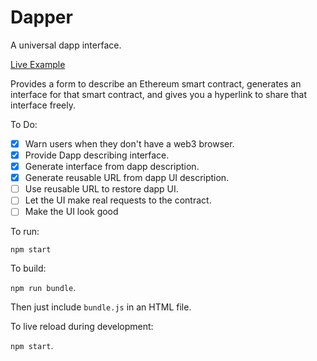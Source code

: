 # Dapper

A universal dapp interface.

[Live Example](https://flyswatter.github.io/Dapper/)

Provides a form to describe an Ethereum smart contract, generates an interface for that smart contract, and gives you a hyperlink to share that interface freely.

To Do:
- [x] Warn users when they don't have a web3 browser.
- [x] Provide Dapp describing interface.
- [x] Generate interface from dapp description.
- [x] Generate reusable URL from dapp UI description.
- [ ] Use reusable URL to restore dapp UI.
- [ ] Let the UI make real requests to the contract.
- [ ] Make the UI look good

To run:

`npm start`

To build:

`npm run bundle`.

Then just include `bundle.js` in an HTML file.

To live reload during development:

`npm start`.
